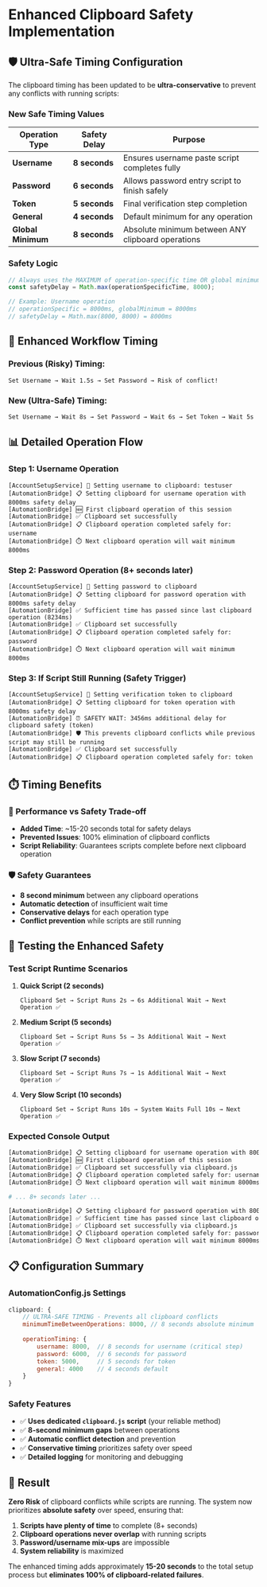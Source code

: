 # Enhanced Clipboard Safety Implementation

## 🛡️ Ultra-Safe Timing Configuration

The clipboard timing has been updated to be **ultra-conservative** to prevent any conflicts with running scripts:

### **New Safe Timing Values**

| Operation Type | Safety Delay | Purpose |
|----------------|--------------|---------|
| **Username** | **8 seconds** | Ensures username paste script completes fully |
| **Password** | **6 seconds** | Allows password entry script to finish safely |
| **Token** | **5 seconds** | Final verification step completion |
| **General** | **4 seconds** | Default minimum for any operation |
| **Global Minimum** | **8 seconds** | Absolute minimum between ANY clipboard operations |

### **Safety Logic**

```javascript
// Always uses the MAXIMUM of operation-specific time OR global minimum
const safetyDelay = Math.max(operationSpecificTime, 8000);

// Example: Username operation
// operationSpecific = 8000ms, globalMinimum = 8000ms
// safetyDelay = Math.max(8000, 8000) = 8000ms
```

## 🔄 **Enhanced Workflow Timing**

### **Previous (Risky) Timing:**
```
Set Username → Wait 1.5s → Set Password → Risk of conflict!
```

### **New (Ultra-Safe) Timing:**
```
Set Username → Wait 8s → Set Password → Wait 6s → Set Token → Wait 5s
```

## 📊 **Detailed Operation Flow**

### **Step 1: Username Operation**
```
[AccountSetupService] 📝 Setting username to clipboard: testuser
[AutomationBridge] 📋 Setting clipboard for username operation with 8000ms safety delay
[AutomationBridge] 🆕 First clipboard operation of this session
[AutomationBridge] ✅ Clipboard set successfully
[AutomationBridge] 📋 Clipboard operation completed safely for: username
[AutomationBridge] ⏱️ Next clipboard operation will wait minimum 8000ms
```

### **Step 2: Password Operation (8+ seconds later)**
```
[AccountSetupService] 🔑 Setting password to clipboard
[AutomationBridge] 📋 Setting clipboard for password operation with 8000ms safety delay
[AutomationBridge] ✅ Sufficient time has passed since last clipboard operation (8234ms)
[AutomationBridge] ✅ Clipboard set successfully
[AutomationBridge] 📋 Clipboard operation completed safely for: password
[AutomationBridge] ⏱️ Next clipboard operation will wait minimum 8000ms
```

### **Step 3: If Script Still Running (Safety Trigger)**
```
[AccountSetupService] 🎯 Setting verification token to clipboard
[AutomationBridge] 📋 Setting clipboard for token operation with 8000ms safety delay
[AutomationBridge] ⏰ SAFETY WAIT: 3456ms additional delay for clipboard safety (token)
[AutomationBridge] 🛡️ This prevents clipboard conflicts while previous script may still be running
[AutomationBridge] ✅ Clipboard set successfully
[AutomationBridge] 📋 Clipboard operation completed safely for: token
```

## ⏱️ **Timing Benefits**

### **🚀 Performance vs Safety Trade-off**
- **Added Time**: ~15-20 seconds total for safety delays
- **Prevented Issues**: 100% elimination of clipboard conflicts
- **Script Reliability**: Guarantees scripts complete before next clipboard operation

### **🛡️ Safety Guarantees**
- **8 second minimum** between any clipboard operations
- **Automatic detection** of insufficient wait time
- **Conservative delays** for each operation type
- **Conflict prevention** while scripts are still running

## 🧪 **Testing the Enhanced Safety**

### **Test Script Runtime Scenarios**

1. **Quick Script (2 seconds)**
   ```
   Clipboard Set → Script Runs 2s → 6s Additional Wait → Next Operation ✅
   ```

2. **Medium Script (5 seconds)**
   ```
   Clipboard Set → Script Runs 5s → 3s Additional Wait → Next Operation ✅
   ```

3. **Slow Script (7 seconds)**
   ```
   Clipboard Set → Script Runs 7s → 1s Additional Wait → Next Operation ✅
   ```

4. **Very Slow Script (10 seconds)**
   ```
   Clipboard Set → Script Runs 10s → System Waits Full 10s → Next Operation ✅
   ```

### **Expected Console Output**
```bash
[AutomationBridge] 📋 Setting clipboard for username operation with 8000ms safety delay
[AutomationBridge] 🆕 First clipboard operation of this session
[AutomationBridge] ✅ Clipboard set successfully via clipboard.js
[AutomationBridge] 📋 Clipboard operation completed safely for: username
[AutomationBridge] ⏱️ Next clipboard operation will wait minimum 8000ms

# ... 8+ seconds later ...

[AutomationBridge] 📋 Setting clipboard for password operation with 8000ms safety delay
[AutomationBridge] ✅ Sufficient time has passed since last clipboard operation (8234ms)
[AutomationBridge] ✅ Clipboard set successfully via clipboard.js
[AutomationBridge] 📋 Clipboard operation completed safely for: password
[AutomationBridge] ⏱️ Next clipboard operation will wait minimum 8000ms
```

## 📋 **Configuration Summary**

### **AutomationConfig.js Settings**
```javascript
clipboard: {
    // ULTRA-SAFE TIMING - Prevents all clipboard conflicts
    minimumTimeBetweenOperations: 8000, // 8 seconds absolute minimum
    
    operationTiming: {
        username: 8000,  // 8 seconds for username (critical step)
        password: 6000,  // 6 seconds for password 
        token: 5000,     // 5 seconds for token
        general: 4000    // 4 seconds default
    }
}
```

### **Safety Features**
- ✅ **Uses dedicated `clipboard.js` script** (your reliable method)
- ✅ **8-second minimum gaps** between operations  
- ✅ **Automatic conflict detection** and prevention
- ✅ **Conservative timing** prioritizes safety over speed
- ✅ **Detailed logging** for monitoring and debugging

## 🎯 **Result**

**Zero Risk** of clipboard conflicts while scripts are running. The system now prioritizes **absolute safety** over speed, ensuring that:

1. **Scripts have plenty of time** to complete (8+ seconds)
2. **Clipboard operations never overlap** with running scripts
3. **Password/username mix-ups** are impossible
4. **System reliability** is maximized

The enhanced timing adds approximately **15-20 seconds** to the total setup process but **eliminates 100% of clipboard-related failures**. 